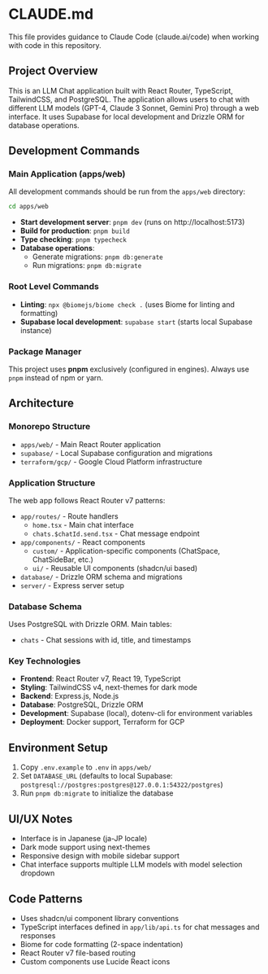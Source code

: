 # CLAUDE.md

This file provides guidance to Claude Code (claude.ai/code) when working with code in this repository.

## Project Overview

This is an LLM Chat application built with React Router, TypeScript, TailwindCSS, and PostgreSQL. The application allows users to chat with different LLM models (GPT-4, Claude 3 Sonnet, Gemini Pro) through a web interface. It uses Supabase for local development and Drizzle ORM for database operations.

## Development Commands

### Main Application (apps/web)

All development commands should be run from the `apps/web` directory:

```bash
cd apps/web
```

- **Start development server**: `pnpm dev` (runs on http://localhost:5173)
- **Build for production**: `pnpm build`
- **Type checking**: `pnpm typecheck`
- **Database operations**:
  - Generate migrations: `pnpm db:generate`
  - Run migrations: `pnpm db:migrate`

### Root Level Commands

- **Linting**: `npx @biomejs/biome check .` (uses Biome for linting and formatting)
- **Supabase local development**: `supabase start` (starts local Supabase instance)

### Package Manager

This project uses **pnpm** exclusively (configured in engines). Always use `pnpm` instead of npm or yarn.

## Architecture

### Monorepo Structure

- `apps/web/` - Main React Router application
- `supabase/` - Local Supabase configuration and migrations
- `terraform/gcp/` - Google Cloud Platform infrastructure

### Application Structure

The web app follows React Router v7 patterns:

- `app/routes/` - Route handlers
  - `home.tsx` - Main chat interface
  - `chats.$chatId.send.tsx` - Chat message endpoint
- `app/components/` - React components
  - `custom/` - Application-specific components (ChatSpace, ChatSideBar, etc.)
  - `ui/` - Reusable UI components (shadcn/ui based)
- `database/` - Drizzle ORM schema and migrations
- `server/` - Express server setup

### Database Schema

Uses PostgreSQL with Drizzle ORM. Main tables:
- `chats` - Chat sessions with id, title, and timestamps

### Key Technologies

- **Frontend**: React Router v7, React 19, TypeScript
- **Styling**: TailwindCSS v4, next-themes for dark mode
- **Backend**: Express.js, Node.js
- **Database**: PostgreSQL, Drizzle ORM
- **Development**: Supabase (local), dotenv-cli for environment variables
- **Deployment**: Docker support, Terraform for GCP

## Environment Setup

1. Copy `.env.example` to `.env` in `apps/web/`
2. Set `DATABASE_URL` (defaults to local Supabase: `postgresql://postgres:postgres@127.0.0.1:54322/postgres`)
3. Run `pnpm db:migrate` to initialize the database

## UI/UX Notes

- Interface is in Japanese (ja-JP locale)
- Dark mode support using next-themes
- Responsive design with mobile sidebar support
- Chat interface supports multiple LLM models with model selection dropdown

## Code Patterns

- Uses shadcn/ui component library conventions
- TypeScript interfaces defined in `app/lib/api.ts` for chat messages and responses
- Biome for code formatting (2-space indentation)
- React Router v7 file-based routing
- Custom components use Lucide React icons